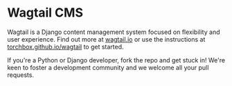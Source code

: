 # Wagtail CMS

Wagtail is a Django content management system focused on flexibility and user experience. Find out more at [wagtail.io](http://wagtail.io/) or use the instructions at [torchbox.github.io/wagtail](http://torchbox.github.io/wagtail/) to get started.

If you're a Python or Django developer, fork the repo and get stuck in! We're keen to foster a development community and we welcome all your pull requests.

